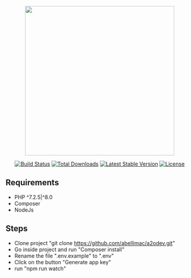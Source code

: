 <p align="center"><a href="https://a2odev.com/" target="_blank"><img src="https://a2odev.com/wp-content/uploads/2020/08/logo_header_blue.png" width="400"></a></p>

<p align="center">
<a href="https://travis-ci.org/laravel/framework"><img src="https://travis-ci.org/laravel/framework.svg" alt="Build Status"></a>
<a href="https://packagist.org/packages/laravel/framework"><img src="https://poser.pugx.org/laravel/framework/d/total.svg" alt="Total Downloads"></a>
<a href="https://packagist.org/packages/laravel/framework"><img src="https://poser.pugx.org/laravel/framework/v/stable.svg" alt="Latest Stable Version"></a>
<a href="https://packagist.org/packages/laravel/framework"><img src="https://poser.pugx.org/laravel/framework/license.svg" alt="License"></a>
</p>

## Requirements
- PHP ^7.2.5|^8.0
- Composer
- NodeJs

## Steps
- Clone project "git clone https://github.com/abellimac/a2odev.git"
- Go inside project and run "Composer install"
- Rename the file ".env.example" to ".env"
- Click on the button "Generate app key"
- run "npm run watch"